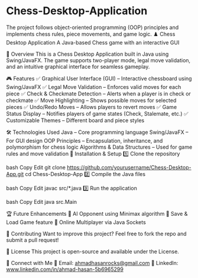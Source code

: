 # Chess-Desktop-Application
The project follows object-oriented programming (OOP) principles and implements chess rules, piece movements, and game logic.
♟️ Chess Desktop Application
A Java-based Chess game with an interactive GUI

📌 Overview
This is a Chess Desktop Application built in Java using Swing/JavaFX. The game supports two-player mode, legal move validation, and an intuitive graphical interface for seamless gameplay.

🎮 Features
✅ Graphical User Interface (GUI) – Interactive chessboard using Swing/JavaFX
✅ Legal Move Validation – Enforces valid moves for each piece
✅ Check & Checkmate Detection – Alerts when a player is in check or checkmate
✅ Move Highlighting – Shows possible moves for selected pieces
✅ Undo/Redo Moves – Allows players to revert moves
✅ Game Status Display – Notifies players of game states (Check, Stalemate, etc.)
✅ Customizable Themes – Different board and piece styles

🛠 Technologies Used
Java – Core programming language
Swing/JavaFX – For GUI design
OOP Principles – Encapsulation, inheritance, and polymorphism for chess logic
Algorithms & Data Structures – Used for game rules and move validation
🚀 Installation & Setup
1️⃣ Clone the repository

bash
Copy
Edit
git clone https://github.com/yourusername/Chess-Desktop-App.git
cd Chess-Desktop-App
2️⃣ Compile the Java files

bash
Copy
Edit
javac src/*.java
3️⃣ Run the application

bash
Copy
Edit
java src.Main

🏆 Future Enhancements
🔹 AI Opponent using Minimax algorithm
🔹 Save & Load Game feature
🔹 Online Multiplayer via Java Sockets

🤝 Contributing
Want to improve this project? Feel free to fork the repo and submit a pull request!

📜 License
This project is open-source and available under the  License.

🔗 Connect with Me
📧 Email: ahmadhasanrocks@gmail.com
🔗 LinkedIn: www.linkedin.com/in/ahmad-hasan-5b6965299


